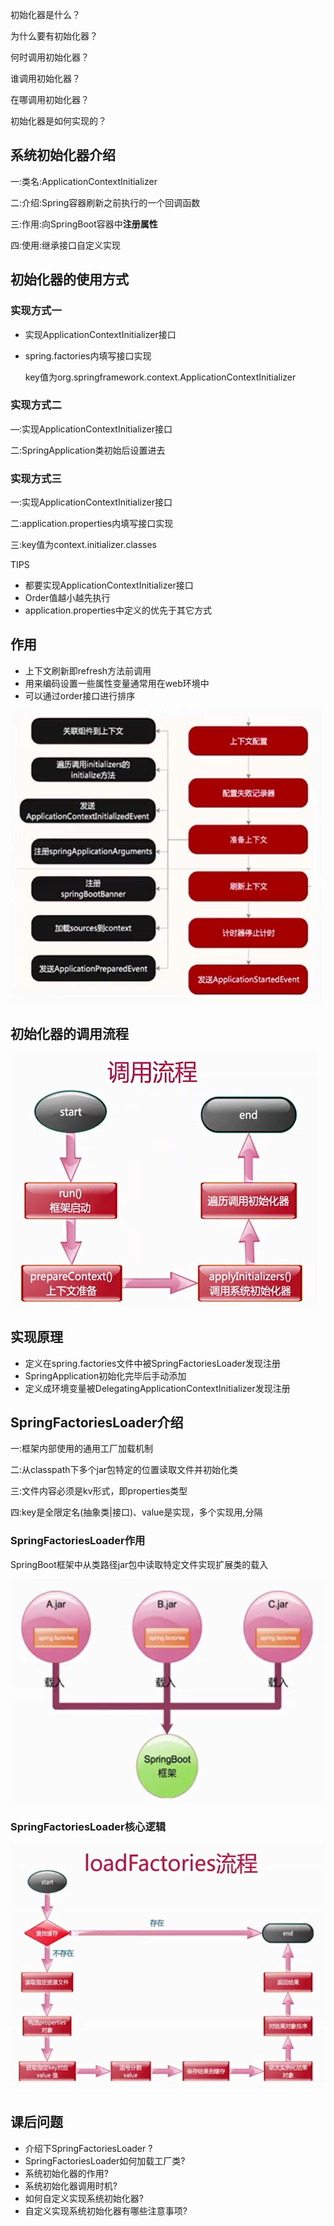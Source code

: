 初始化器是什么？

为什么要有初始化器？

何时调用初始化器？

谁调用初始化器？

在哪调用初始化器？

初始化器是如何实现的？



## 系统初始化器介绍

一:类名:ApplicationContextInitializer

二:介绍:Spring容器刷新之前执行的一个回调函数

三:作用:向SpringBoot容器中**注册属性**

四:使用:继承接口自定义实现



## 初始化器的使用方式

### 实现方式一

- 实现ApplicationContextInitializer接口

- spring.factories内填写接口实现

  key值为org.springframework.context.ApplicationContextInitializer



### 实现方式二

—:实现ApplicationContextInitializer接口

二:SpringApplication类初始后设置进去



### 实现方式三

一:实现ApplicationContextInitializer接口

二:application.properties内填写接口实现

三:key值为context.initializer.classes



TIPS

- 都要实现ApplicationContextInitializer接口
- Order值越小越先执行
- application.properties中定义的优先于其它方式



## 作用

- 上下文刷新即refresh方法前调用
- 用来编码设置一些属性变量通常用在web环境中
- 可以通过order接口进行排序



![image-20210329170914621](media/3.1.初始化器解析/image-20210329170914621.png)

## 初始化器的调用流程

![image-20210329172640362](media/3.1.初始化器解析/image-20210329172640362.png)

## 实现原理

- 定义在spring.factories文件中被SpringFactoriesLoader发现注册
- SpringApplication初始化完毕后手动添加
- 定义成环境变量被DelegatingApplicationContextInitializer发现注册



## SpringFactoriesLoader介绍

一:框架内部使用的通用工厂加载机制

二:从classpath下多个jar包特定的位置读取文件并初始化类

三:文件内容必须是kv形式，即properties类型

四:key是全限定名(抽象类|接口)、value是实现，多个实现用,分隔



### SpringFactoriesLoader作用

SpringBoot框架中从类路径jar包中读取特定文件实现扩展类的载入

![image-20210329165124090](media/3.1.初始化器解析/image-20210329165124090.png)

### SpringFactoriesLoader核心逻辑

![image-20210329165244686](media/3.1.初始化器解析/image-20210329165244686.png)

## 课后问题

- 介绍下SpringFactoriesLoader ?
- SpringFactoriesLoader如何加载工厂类?
- 系统初始化器的作用?
- 系统初始化器调用时机?
- 如何自定义实现系统初始化器?
- 自定义实现系统初始化器有哪些注意事项?